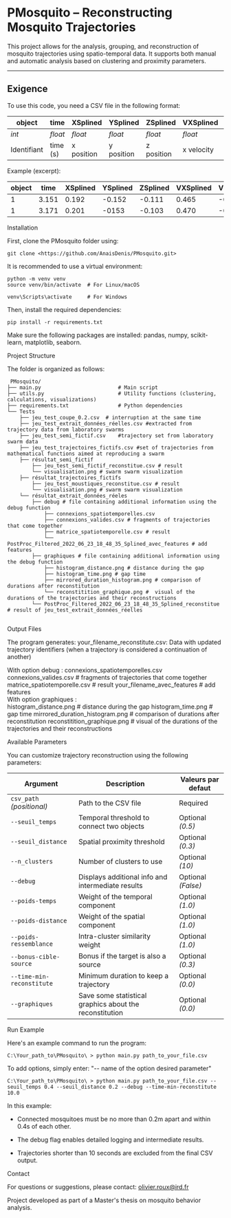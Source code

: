 # PMosquito – Reconstructing Mosquito Trajectories

This project allows for the analysis, grouping, and reconstruction of mosquito trajectories using spatio-temporal data.
It supports both manual and automatic analysis based on clustering and proximity parameters.

---

## Exigence 

To use this code, you need a CSV file in the following format:

| object 	| time 		| XSplined 	| YSplined 	| ZSplined 	| VXSplined 	| VYSplined 	| VZSpline 	|
|---------------|---------------|---------------|---------------|---------------|---------------|---------------|---------------|
| *int*  	| *float*   	| *float* 	| *float* 	| *float*  	| *float* 	| *float* 	| *float* 	|
| Identifiant  	| time (s)  	| x position	| y position 	| z position	| x velocity 	| y velocity	| z velocity 	|

Example (excerpt):

| object 	| time 		| XSplined 	| YSplined 	| ZSplined 	| VXSplined 	| VYSplined 	| VZSpline 	|
|---------------|---------------|---------------|---------------|---------------|---------------|---------------|---------------|
| 1	 	| 3.151  	| 0.192		| -0.152	|-0.111		| 0.465 	| -0.050	| 0.403		|
| 1 	 	| 3.171		| 0.201		| -0153		| -0.103	| 0.470		|-0.044		| 0.396	 	|


 Installation

First, clone the PMosquito folder using:

	git clone <https://github.com/AnaisDenis/PMosquito.git>

It is recommended to use a virtual environment:
```
python -m venv venv
source venv/bin/activate  # For Linux/macOS

```

```
venv\Scripts\activate     # For Windows

```

Then, install the required dependencies:

	pip install -r requirements.txt

Make sure the following packages are installed: pandas, numpy, scikit-learn, matplotlib, seaborn.

 Project Structure

The folder is organized as follows:
```
 PMosquito/
├── main.py                    		# Main script
├── utils.py                  		# Utility functions (clustering, calculations, visualizations)
├── requirements.txt           		# Python dependencies
└── Tests
	├── jeu_test_coupe_0.2.csv	# interruption at the same time
	├── jeu_test_extrait_données_réelles.csv #extracted from trajectory data from laboratory swarms
	├── jeu_test_semi_fictif.csv	#trajectory set from laboratory swarm data
	├── jeu_test_trajectoires_fictifs.csv #set of trajectories from mathematical functions aimed at reproducing a swarm
	├── résultat_semi_fictif
		├── jeu_test_semi_fictif_reconstitue.csv # result
		└── visualisation.png # swarm swarm visualization 
	├── résultat_trajectoires_fictifs
		├── jeu_test_moustiques_reconstitue.csv # result
		└── visualisation.png # swarm swarm visualization
	└── résultat_extrait_données_réeles
		├── debug # file containing additional information using the debug function
			├── connexions_spatiotemporelles.csv 
			├── connexions_valides.csv # fragments of trajectories that come together
			├── matrice_spatiotemporelle.csv # result
			└── PostProc_Filtered_2022_06_23_18_48_35_Splined_avec_features # add features  
		├── graphiques # file containing additional information using the debug function
			├── histogram_distance.png # distance during the gap
			├── histogram_time.png # gap time 
			├── mirrored_duration_histogram.png # comparison of durations after reconstitution
			└── reconstitition_graphique.png #  visual of the durations of the trajectories and their reconstructions
		└── PostProc_Filtered_2022_06_23_18_48_35_Splined_reconstitue # result of jeu_test_extrait_données_réelles
		

```


 Output Files

The program generates:
    your_filename_reconstitute.csv: Data with updated trajectory identifiers (when a trajectory is considered a continuation of another)
    
With option debug :
	connexions_spatiotemporelles.csv 
	connexions_valides.csv # fragments of trajectories that come together
	matrice_spatiotemporelle.csv # result
	your_filename_avec_features # add features  
With option graphiques :	
	histogram_distance.png # distance during the gap
	histogram_time.png # gap time 
	mirrored_duration_histogram.png # comparison of durations after reconstitution
	reconstitition_graphique.png #  visual of the durations of the trajectories and their reconstructions

 Available Parameters

You can customize trajectory reconstruction using the following parameters:

| Argument                  | Description                                          	| Valeurs par defaut      |
|---------------------------|-----------------------------------------------------------|-------------------------|
| `csv_path` *(positional)* | Path to the CSV file                          	   	| Required		  | 
| `--seuil_temps`           | Temporal threshold to connect two objects            	|Optional *(0.5)*         | 
| `--seuil_distance`        | Spatial proximity threshold                          	| Optional *(0.3)*        |
| `--n_clusters`            | Number of clusters to use                      	   	| Optional *(10)*         | 
| `--debug`                 | Displays additional info and intermediate results    	| Optional *(False)*      |
| `--poids-temps`           | Weight of the temporal component                 	   	| Optional *(1.0)*        | 
| `--poids-distance`        | Weight of the spatial component                      	| Optional *(1.0)*        | 
| `--poids-ressemblance`    | Intra-cluster similarity weight                      	| Optional *(1.0)*        | 
| `--bonus-cible-source`    | Bonus if the target is also a source                 	| Optional *(0.3)*        |
| `--time-min-reconstitute` | Minimum duration to keep a trajectory                	| Optional *(0.0)*        | 
| `--graphiques	`	    | Save some statistical graphics about the reconstitution  	| Optional *(0.0)*        |

 Run Example

Here's an example command to run the program:

	C:\Your_path_to\PMosquito\ > python main.py path_to_your_file.csv

To add options, simply enter: "-- 	name of the option	 desired parameter"

	C:\Your_path_to\PMosquito\ > python main.py path_to_your_file.csv --seuil_temps 0.4 --seuil_distance 0.2 --debug --time-min-reconstitute 10.0


In this example:

- Connected mosquitoes must be no more than 0.2m apart and within 0.4s of each other.

- The debug flag enables detailed logging and intermediate results.

- Trajectories shorter than 10 seconds are excluded from the final CSV output.

 Contact

For questions or suggestions, please contact:
olivier.roux@ird.fr

Project developed as part of a Master's thesis on mosquito behavior analysis.
